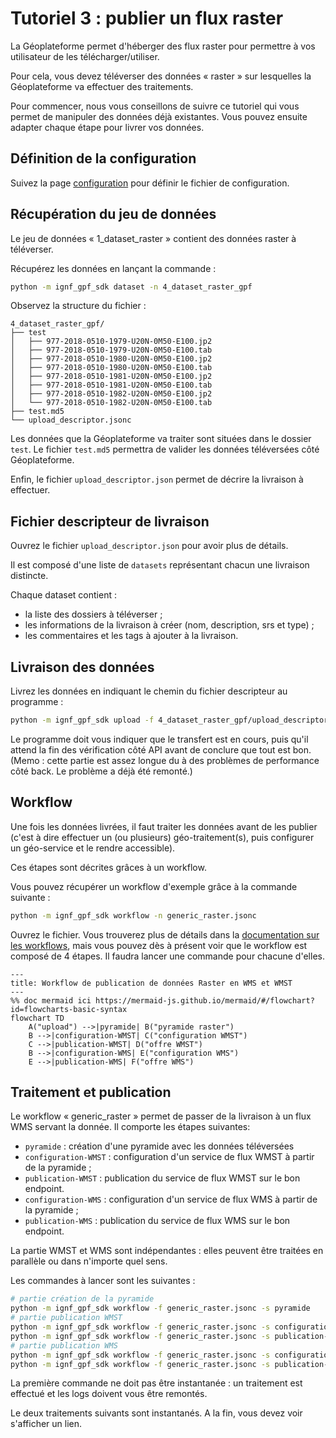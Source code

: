 # Tutoriel 3 : publier un flux raster

La Géoplateforme permet d'héberger des flux raster pour permettre à vos utilisateur de les télécharger/utiliser.

Pour cela, vous devez téléverser des données « raster » sur lesquelles la Géoplateforme va effectuer des traitements.

Pour commencer, nous vous conseillons de suivre ce tutoriel qui vous permet de manipuler des données déjà existantes. Vous pouvez ensuite adapter chaque étape pour livrer vos données.

## Définition de la configuration

Suivez la page [configuration](configuration.md) pour définir le fichier de configuration.

## Récupération du jeu de données

Le jeu de données « 1_dataset_raster » contient des données raster à téléverser.

Récupérez les données en lançant la commande :

```sh
python -m ignf_gpf_sdk dataset -n 4_dataset_raster_gpf
```

Observez la structure du fichier :

```text
4_dataset_raster_gpf/
├── test
│   ├── 977-2018-0510-1979-U20N-0M50-E100.jp2
│   ├── 977-2018-0510-1979-U20N-0M50-E100.tab
│   ├── 977-2018-0510-1980-U20N-0M50-E100.jp2
│   ├── 977-2018-0510-1980-U20N-0M50-E100.tab
│   ├── 977-2018-0510-1981-U20N-0M50-E100.jp2
│   ├── 977-2018-0510-1981-U20N-0M50-E100.tab
│   ├── 977-2018-0510-1982-U20N-0M50-E100.jp2
│   └── 977-2018-0510-1982-U20N-0M50-E100.tab
├── test.md5
└── upload_descriptor.jsonc
```

Les données que la Géoplateforme va traiter sont situées dans le dossier `test`.
Le fichier `test.md5` permettra de valider les données téléversées côté Géoplateforme.

Enfin, le fichier `upload_descriptor.json` permet de décrire la livraison à effectuer.

## Fichier descripteur de livraison

Ouvrez le fichier `upload_descriptor.json` pour avoir plus de détails.

Il est composé d'une liste de `datasets` représentant chacun une livraison distincte.

Chaque dataset contient :

* la liste des dossiers à téléverser ;
* les informations de la livraison à créer (nom, description, srs et type) ;
* les commentaires et les tags à ajouter à la livraison.

## Livraison des données

Livrez les données en indiquant le chemin du fichier descripteur au programme :

```sh
python -m ignf_gpf_sdk upload -f 4_dataset_raster_gpf/upload_descriptor.jsonc
```

Le programme doit vous indiquer que le transfert est en cours, puis qu'il attend la fin des vérification côté API avant de conclure que tout est bon. (Memo : cette partie est assez longue du à des problèmes de performance côté back. Le problème a déjà été remonté.)

## Workflow

Une fois les données livrées, il faut traiter les données avant de les publier (c'est à dire effectuer un (ou plusieurs) géo-traitement(s), puis configurer un géo-service et le rendre accessible).

Ces étapes sont décrites grâces à un workflow.

Vous pouvez récupérer un workflow d'exemple grâce à la commande suivante :

```sh
python -m ignf_gpf_sdk workflow -n generic_raster.jsonc
```

Ouvrez le fichier. Vous trouverez plus de détails dans la [documentation sur les workflows](workflow.md), mais vous pouvez dès à présent voir que le workflow est composé de 4 étapes. Il faudra lancer une commande pour chacune d'elles.

```mermaid
---
title: Workflow de publication de données Raster en WMS et WMST
---
%% doc mermaid ici https://mermaid-js.github.io/mermaid/#/flowchart?id=flowcharts-basic-syntax
flowchart TD
    A("upload") -->|pyramide| B("pyramide raster")
    B -->|configuration-WMST| C("configuration WMST")
    C -->|publication-WMST| D("offre WMST")
    B -->|configuration-WMS| E("configuration WMS")
    E -->|publication-WMS| F("offre WMS")
```

## Traitement et publication

Le workflow « generic_raster » permet de passer de la livraison à un flux WMS servant la donnée. Il comporte les étapes suivantes:

* `pyramide` : création d'une pyramide avec les données téléversées
* `configuration-WMST` : configuration d'un service de flux WMST à partir de la pyramide ;
* `publication-WMST` : publication du service de flux WMST sur le bon endpoint.
* `configuration-WMS` : configuration d'un service de flux WMS à partir de la pyramide ;
* `publication-WMS` : publication du service de flux WMS sur le bon endpoint.

La partie WMST et WMS sont indépendantes : elles peuvent être traitées en parallèle ou dans n'importe quel sens.

Les commandes à lancer sont les suivantes :

```sh
# partie création de la pyramide
python -m ignf_gpf_sdk workflow -f generic_raster.jsonc -s pyramide
# partie publication WMST
python -m ignf_gpf_sdk workflow -f generic_raster.jsonc -s configuration-WMST
python -m ignf_gpf_sdk workflow -f generic_raster.jsonc -s publication-WMST
# partie publication WMS
python -m ignf_gpf_sdk workflow -f generic_raster.jsonc -s configuration-WMS
python -m ignf_gpf_sdk workflow -f generic_raster.jsonc -s publication-WMS
```

La première commande ne doit pas être instantanée : un traitement est effectué et les logs doivent vous être remontés.

Le deux traitements suivants sont instantanés. A la fin, vous devez voir s'afficher un lien.
